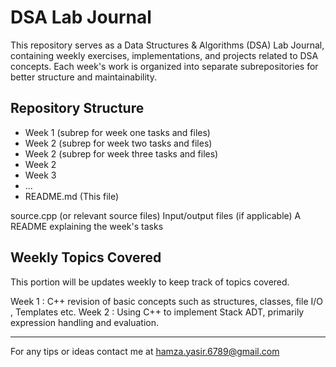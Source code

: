 # DSA Lab Journal
This repository serves as a Data Structures & Algorithms (DSA) Lab Journal, containing weekly exercises, implementations, and projects related to DSA concepts. Each week's work is organized into separate subrepositories for better structure and maintainability.

## Repository Structure
- Week 1      (subrep for week one tasks and files)
- Week 2      (subrep for week two tasks and files)
- Week 2      (subrep for week three tasks and files)
- Week 2
- Week 3
- ...
- README.md   (This file)

source.cpp (or relevant source files)
Input/output files (if applicable)
A README explaining the week's tasks

## Weekly Topics Covered
This  portion will be updates weekly to keep track of topics covered.

Week 1 : C++ revision of basic concepts such as structures, classes, file I/O , Templates etc.
Week 2 : Using C++ to implement Stack ADT, primarily expression handling and evaluation.

---
For any tips or ideas contact me at hamza.yasir.6789@gmail.com
